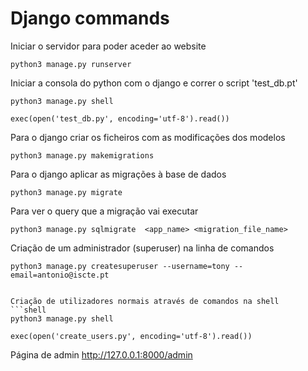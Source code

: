 # Django commands

Iniciar o servidor para poder aceder ao website
```shell
python3 manage.py runserver
```

Iniciar a consola do python com o django e correr o script 'test_db.pt'
```shell
python3 manage.py shell

exec(open('test_db.py', encoding='utf-8').read())
```

Para o django criar os ficheiros com as modificações dos modelos
```shell
python3 manage.py makemigrations
```

Para o django aplicar as migrações à base de dados
```shell
python3 manage.py migrate
```

Para ver o query que a migração vai executar
```shell
python3 manage.py sqlmigrate  <app_name> <migration_file_name>
```

Criação de um administrador (superuser) na linha de comandos
```shell
python3 manage.py createsuperuser --username=tony --email=antonio@iscte.pt
```
```

Criação de utilizadores normais através de comandos na shell
```shell
python3 manage.py shell

exec(open('create_users.py', encoding='utf-8').read())
```

Página de admin
http://127.0.0.1:8000/admin
